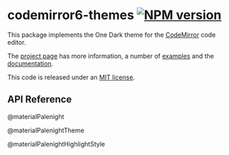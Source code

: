 <!-- NOTE: README.md is generated from src/README.md -->

# codemirror6-themes [![NPM version](https://img.shields.io/npm/v/ivqonsanada/codemirror6-themes.svg)](https://www.npmjs.org/package/codemirror6-themes)

This package implements the One Dark theme for the
[CodeMirror](https://codemirror.net/6/) code editor.

The [project page](https://codemirror.net/6/) has more information, a
number of [examples](https://codemirror.net/6/examples/) and the
[documentation](https://codemirror.net/6/docs/).

This code is released under an
[MIT license](https://github.com/ivqonsanada/codemirror6-themes/tree/main/LICENSE).

## API Reference

@materialPalenight

@materialPalenightTheme

@materialPalenightHighlightStyle
